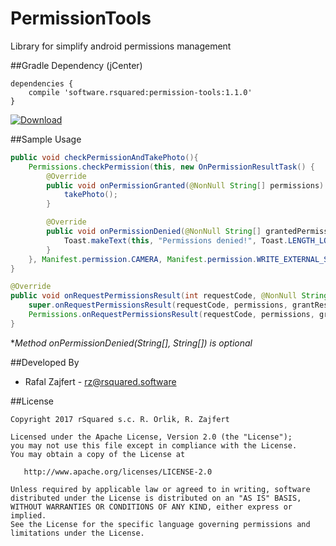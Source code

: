 # PermissionTools
Library for simplify android permissions management

##Gradle Dependency (jCenter)

```Gradle
dependencies {
    compile 'software.rsquared:permission-tools:1.1.0'
}
```

[ ![Download](https://api.bintray.com/packages/rafalzajfert/maven/permission-tools/images/download.svg) ](https://bintray.com/rafalzajfert/maven/permission-tools/_latestVersion)

##Sample Usage

```java
public void checkPermissionAndTakePhoto(){
    Permissions.checkPermission(this, new OnPermissionResultTask() {
        @Override
        public void onPermissionGranted(@NonNull String[] permissions) throws SecurityException {
            takePhoto();
        }

        @Override
        public void onPermissionDenied(@NonNull String[] grantedPermissions, @NonNull String[] deniedPermissions) {
            Toast.makeText(this, "Permissions denied!", Toast.LENGTH_LONG).show();
        }
    }, Manifest.permission.CAMERA, Manifest.permission.WRITE_EXTERNAL_STORAGE);
}

@Override
public void onRequestPermissionsResult(int requestCode, @NonNull String[] permissions, @NonNull int[] grantResults) {
    super.onRequestPermissionsResult(requestCode, permissions, grantResults);
    Permissions.onRequestPermissionsResult(requestCode, permissions, grantResults);
}
```

**Method onPermissionDenied(String[], String[]) is optional*

##Developed By

 * Rafal Zajfert - <rz@rsquared.software>

##License

    Copyright 2017 rSquared s.c. R. Orlik, R. Zajfert

    Licensed under the Apache License, Version 2.0 (the "License");
    you may not use this file except in compliance with the License.
    You may obtain a copy of the License at

       http://www.apache.org/licenses/LICENSE-2.0

    Unless required by applicable law or agreed to in writing, software
    distributed under the License is distributed on an "AS IS" BASIS,
    WITHOUT WARRANTIES OR CONDITIONS OF ANY KIND, either express or implied.
    See the License for the specific language governing permissions and
    limitations under the License.
